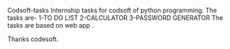 Codsoft-tasks
Internship tasks for codsoft of python programming. The tasks are- 1-TO DO LIST 2-CALCULATOR 3-PASSWORD GENERATOR The tasks are based on web app .

Thanks codesoft.
